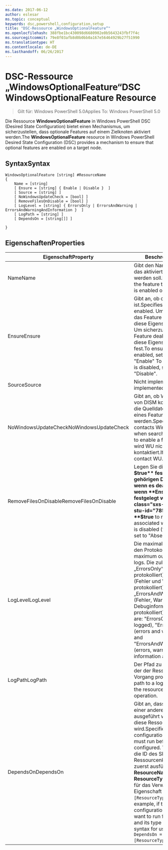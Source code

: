 ```yaml
---
ms.date: 2017-06-12
author: eslesar
ms.topic: conceptual
keywords: dsc,powershell,configuration,setup
title: "DSC-Ressource „WindowsOptionalFeature“"
ms.openlocfilehash: 388fbe1bc430098d6680902e0b5643243fbf7f4c
ms.sourcegitcommit: 79e8f03afb8d0b0bb0a167e56464929b27f51990
ms.translationtype: HT
ms.contentlocale: de-DE
ms.lasthandoff: 06/26/2017
---
```

# <a name="dsc-windowsoptionalfeature-resource"></a><span data-ttu-id="78568-103">DSC-Ressource „WindowsOptionalFeature“</span><span class="sxs-lookup"><span data-stu-id="78568-103">DSC WindowsOptionalFeature Resource</span></span>

> <span data-ttu-id="78568-104">Gilt für: Windows PowerShell 5.0</span><span class="sxs-lookup"><span data-stu-id="78568-104">Applies To: Windows PowerShell 5.0</span></span>

<span data-ttu-id="78568-105">Die Ressource **WindowsOptionalFeature** in Windows PowerShell DSC (Desired State Configuration) bietet einen Mechanismus, um sicherzustellen, dass optionale Features auf einem Zielknoten aktiviert werden.</span><span class="sxs-lookup"><span data-stu-id="78568-105">The **WindowsOptionalFeature** resource in Windows PowerShell Desired State Configuration (DSC) provides a mechanism to ensure that optional features are enabled on a target node.</span></span>

## <a name="syntax"></a><span data-ttu-id="78568-106">Syntax</span><span class="sxs-lookup"><span data-stu-id="78568-106">Syntax</span></span>

```
WindowsOptionalFeature [string] #ResourceName
{
    Name = [string]
    [ Ensure = [string] { Enable | Disable }  ]
    [ Source = [string] ]
    [ NoWindowsUpdateCheck = [bool] ]
    [ RemoveFilesOnDisable = [bool] ]
    [ LogLevel = [string] { ErrorsOnly | ErrorsAndWarning | ErrorsAndWarningAndInformation }  ]
    [ LogPath = [string] ]
    [ DependsOn = [string[]] ]
    
}
```

## <a name="properties"></a><span data-ttu-id="78568-107">Eigenschaften</span><span class="sxs-lookup"><span data-stu-id="78568-107">Properties</span></span>

|  <span data-ttu-id="78568-108">Eigenschaft</span><span class="sxs-lookup"><span data-stu-id="78568-108">Property</span></span>  |  <span data-ttu-id="78568-109">Beschreibung</span><span class="sxs-lookup"><span data-stu-id="78568-109">Description</span></span>   | 
|---|---| 
| <span data-ttu-id="78568-110">Name</span><span class="sxs-lookup"><span data-stu-id="78568-110">Name</span></span>| <span data-ttu-id="78568-111">Gibt den Namen des Features an, das aktiviert oder deaktiviert werden soll.</span><span class="sxs-lookup"><span data-stu-id="78568-111">Indicates the name of the feature that you want to ensure is enabled or disabled.</span></span>| 
| <span data-ttu-id="78568-112">Ensure</span><span class="sxs-lookup"><span data-stu-id="78568-112">Ensure</span></span>| <span data-ttu-id="78568-113">Gibt an, ob das Feature aktiviert ist.</span><span class="sxs-lookup"><span data-stu-id="78568-113">Specifies whether the feature is enabled.</span></span> <span data-ttu-id="78568-114">Um sicherzustellen, dass das Feature aktiviert ist, legen Sie diese Eigenschaft auf „Enable“ fest. Um sicherzustellen, dass das Feature deaktiviert ist, legen Sie diese Eigenschaft auf „Disable“ fest.</span><span class="sxs-lookup"><span data-stu-id="78568-114">To ensure that the feature is enabled, set this property to "Enable" To ensure that the feature is disabled, set the property to "Disable".</span></span>|
| <span data-ttu-id="78568-115">Source</span><span class="sxs-lookup"><span data-stu-id="78568-115">Source</span></span>| <span data-ttu-id="78568-116">Nicht implementiert.</span><span class="sxs-lookup"><span data-stu-id="78568-116">Not implemented.</span></span>|
| <span data-ttu-id="78568-117">NoWindowsUpdateCheck</span><span class="sxs-lookup"><span data-stu-id="78568-117">NoWindowsUpdateCheck</span></span>| <span data-ttu-id="78568-118">Gibt an, ob Windows Update (WU) von DISM kontaktiert wird, wenn die Quelldateien zum Aktivieren eines Features gesucht werden.</span><span class="sxs-lookup"><span data-stu-id="78568-118">Specifies whether DISM contacts Windows Update (WU) when searching for the source files to enable a feature.</span></span> <span data-ttu-id="78568-119">Falls „$true“, wird WU nicht von DISM kontaktiert.</span><span class="sxs-lookup"><span data-stu-id="78568-119">If $true, DISM does not contact WU.</span></span>|
| <span data-ttu-id="78568-120">RemoveFilesOnDisable</span><span class="sxs-lookup"><span data-stu-id="78568-120">RemoveFilesOnDisable</span></span>| <span data-ttu-id="78568-121">Legen Sie diese Einstellung auf **$true** fest, um alle zum Feature gehörigen Dateien zu entfernen, wenn es deaktiviert wird (d. h. wenn **Ensure** auf „Absent“ festgelegt wird).</span><span class="sxs-lookup"><span data-stu-id="78568-121">Set to **$true** to remove all files associated with the feature when it is disabled (that is, when **Ensure** is set to "Absent").</span></span>|
| <span data-ttu-id="78568-122">LogLevel</span><span class="sxs-lookup"><span data-stu-id="78568-122">LogLevel</span></span>| <span data-ttu-id="78568-123">Die maximale Ausgabeebene, die in den Protokollen angezeigt wird.</span><span class="sxs-lookup"><span data-stu-id="78568-123">The maximum output level shown in the logs.</span></span> <span data-ttu-id="78568-124">Die zulässigen Werte lauten: „ErrorsOnly“ (nur Fehler werden protokolliert), „ErrorsAndWarning“ (Fehler und Warnungen werden protokolliert) und „ErrorsAndWarningAndInformation“ (Fehler, Warnungen und Debuginformationen werden protokolliert).</span><span class="sxs-lookup"><span data-stu-id="78568-124">The accepted values are: "ErrorsOnly" (only errors are logged), "ErrorsAndWarning" (errors and warnings are logged), and "ErrorsAndWarningAndInformation" (errors, warnings, and debug information are logged).</span></span>|
| <span data-ttu-id="78568-125">LogPath</span><span class="sxs-lookup"><span data-stu-id="78568-125">LogPath</span></span>| <span data-ttu-id="78568-126">Der Pfad zu einer Protokolldatei, in der der Ressourcenanbieter den Vorgang protokollieren soll.</span><span class="sxs-lookup"><span data-stu-id="78568-126">The path to a log file where you want the resource provider to log the operation.</span></span>| 
| <span data-ttu-id="78568-127">DependsOn</span><span class="sxs-lookup"><span data-stu-id="78568-127">DependsOn</span></span>| <span data-ttu-id="78568-128">Gibt an, dass die Konfiguration einer anderen Ressource ausgeführt werden muss, bevor diese Ressource konfiguriert wird.</span><span class="sxs-lookup"><span data-stu-id="78568-128">Specifies that the configuration of another resource must run before this resource is configured.</span></span> <span data-ttu-id="78568-129">Wenn beispielsweise die ID des Skriptblocks mit der Ressourcenkonfiguration, den Sie zuerst ausführen möchten, __ResourceName__ und dessen Typ __ResourceType__ ist, lautet die Syntax für das Verwenden dieser Eigenschaft `DependsOn = "[ResourceType]ResourceName"`.</span><span class="sxs-lookup"><span data-stu-id="78568-129">For example, if the ID of the resource configuration script block that you want to run first is __ResourceName__ and its type is __ResourceType__, the syntax for using this property is `DependsOn = "[ResourceType]ResourceName"`.</span></span>| 
 



